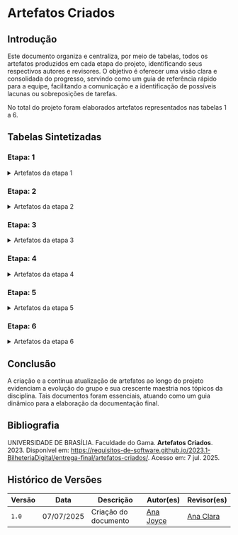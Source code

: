 # Artefatos Criados

## Introdução

Este documento organiza e centraliza, por meio de tabelas, todos os artefatos produzidos em cada etapa do projeto, identificando seus respectivos autores e revisores. O objetivo é oferecer uma visão clara e consolidada do progresso, servindo como um guia de referência rápido para a equipe, facilitando a comunicação e a identificação de possíveis lacunas ou sobreposições de tarefas.

No total do projeto foram elaborados artefatos representados nas tabelas 1 a 6.

## Tabelas Sintetizadas

### Etapa: 1

<details>

<summary> Artefatos da etapa 1 </summary>

<center>

Tabela 1 - Artefatos da etapa 1

<table>
<thead>
<tr>
<th style="text-align:center">Artefato</th>
<th style="text-align:center">Descrição</th>
<th style="text-align:center">Autor(es)</th>
<th style="text-align:center">Revisor(es)</th>
</tr>
</thead>
<tbody>
<tr>
<td style="text-align:center"><a href="https://requisitos-de-software.github.io/2025.1-Deepseek/">Home</a></td>
<td style="text-align:center">Introdução sobre o projeto e membros da equipe.</td>
<td style="text-align:center"><a href="https://github.com/https://github.com/gaubiela">Gabriela</a></td>
<td style="text-align:center"><a href="https://github.com/https://github.com/anajoyceamorim">Ana Joyce</a></td>
</tr>
<tr>
<td style="text-align:center"><strong>Planejamento</strong></td>
</tr>
<tr>
<td style="text-align:center"><a href="https://requisitos-de-software.github.io/2025.1-Deepseek/planejamento/politicas_repositorio/politica_branches/">Política do Repositório</a></td>
<td style="text-align:center">Branches</td>
<td style="text-align:center"><a href="https://github.com/anabborges">Ana Clara Borges</a>
<td style="text-align:center"><a href="https://github.com/gaubiela">Gabriela</a></td>
</tr>
<tr>
<td style="text-align:center"><a href="https://requisitos-de-software.github.io/2025.1-Deepseek/planejamento/politicas_repositorio/politica_commits/">Política do Repositório</a></td>
<td style="text-align:center">Commits</td>
<td style="text-align:center"><a href="https://github.com/anabborges">Ana Clara Borges</a>
<td style="text-align:center"><a href="https://github.com/gaubiela">Gabriela</a></td>
</tr>
<tr>
<td style="text-align:center"><a href="https://requisitos-de-software.github.io/2025.1-Deepseek/planejamento/cronograma/">Cronograma</a></td>
<td style="text-align:center">Cronograma planejado.</td>
<td style="text-align:center"><a href="https://github.com/gaubiela">Gabriela</a>
<td style="text-align:center"><a href="https://github.com/anajoyceamorim">Ana Joyce</a>
</tr>
<tr>
<td style="text-align:center"><a href="https://requisitos-de-software.github.io/2025.1-Deepseek/planejamento/cronograma-executado/">Cronograma Executado</a></td>
<td style="text-align:center">Metodologia escolhida para o projeto.</td>
<td style="text-align:center"><a href="https://github.com/gaubiela">Gabriela</a>
<td style="text-align:center"><a href="https://github.com/anajoyceamorim">Ana Joyce</a>
</tr>
<tr>
<td style="text-align:center"><a href="https://requisitos-de-software.github.io/2025.1-Deepseek/planejamento/ferramentas/">Ferramentas</a></td>
<td style="text-align:center">Ferramentas Utilizadas</td>
<td style="text-align:center"><a href="https://github.com/fabinsz">Fábio Gabriel</a> e <a href="https://github.com/MVConsorte">Mateus</a>
<td style="text-align:center"><a href="https://github.com/anajoyceamorim">Ana Joyce</a>, <a href="https://github.com/MVConsorte">Mateus</a> e <a href="https://github.com/luizfaria1989">Luiz</a>
</tr>
<tr>
<td style="text-align:center"><a href="https://requisitos-de-software.github.io/2025.1-Deepseek/planejamento/heatmap/">Heatmap</a></td>
<td style="text-align:center">Mapeamento dos horários</td>
<td style="text-align:center"><a href="https://github.com/gaubiela">Gabriela</a>
<td style="text-align:center"><a href="https://github.com/anajoyceamorim">Ana Joyce</a> 
</tr>
<td style="text-align:center"><a href="https://requisitos-de-software.github.io/2025.1-Deepseek/planejamento/termo-de-uso/">Termo de Uso</a></td>
<td style="text-align:center">Termos e Condições de Uso do Aplicativo</td>
<td style="text-align:center"><a href="https://github.com/fabinsz">Fábio</a>, <a href="https://github.com/anabborges">Ana Clara Borges</a> e <a href="https://github.com/anajoyceamorim">Ana Joyce</a>
<td style="text-align:center"><a href="https://github.com/anajoyceamorim">Ana Joyce</a>
</tr>
</tbody>
</table>

<font>Fonte: <a href='https://github.com/anajoyceamorim'>Ana Joyce</a></font>

</center>

</details>

### Etapa: 2

<details>

<summary> Artefatos da etapa 2 </summary>

<center>

Tabela 2 - Artefatos da etapa 2

<table>
<thead>
<tr>
<th style="text-align:center">Artefato</th>
<th style="text-align:center">Descrição</th>
<th style="text-align:center">Autor(es)</th>
<th style="text-align:center">Revisor(es)</th>
</tr>
</thead>
<tbody>
<tr>
<td style="text-align:center"><a href="https://requisitos-de-software.github.io/2025.1-Deepseek/elicitacao/perfil-de-usuario/">Perfil de Usuário</a></td>
<td style="text-align:center">Perfil genérico definido aos usuário do aplicativo.</td>
<td style="text-align:center"><a href="https://github.com/fabinsz">Fábio</a>
<td style="text-align:center"><a href="https://github.com/MVConsorte">Mateus</a>
</tr>
<tr>
<tr>
<td style="text-align:center"><strong>Técnicas</strong></td>
</tr>
<tr>
<td style="text-align:center"><a href="https://requisitos-de-software.github.io/2025.1-Deepseek/elicitacao/analise-de-documentos/">Análise de Documentos</a></td>
<td style="text-align:center">A análise de documentos é uma técnica de elicitação de requisitos.</td>
<td style="text-align:center"><a href="https://github.com/luizfaria1989">Luiz</a>
<td style="text-align:center"><a href="https://github.com/anajoyceamorim">Ana Joyce</a>
</tr>
<tr>
<td style="text-align:center"><a href="https://requisitos-de-software.github.io/2025.1-Deepseek/elicitacao/questionario/">Questionário</a></td>
<td style="text-align:center">Técnica de elicitação de requisitos.</td>
<td style="text-align:center"><a href="https://github.com/gaubiela">Gabriela</a>
<td style="text-align:center"><a href="https://github.com/MVConsort">Mateus</a>
</tr>
<tr>
<td style="text-align:center"><a href="https://requisitos-de-software.github.io/2025.1-Deepseek/elicitacao/observacao/">Observação</a></td>
<td style="text-align:center">Técnica de elicitação de requisitos.</td>
<td style="text-align:center"><a href="https://github.com/anabborges">Ana Clara Borges</a>
<td style="text-align:center"><a href="https://github.com/anajoyceamorim">Ana Joyce</a>
</tr>
<tr>
<td style="text-align:center"><a href="https://requisitos-de-software.github.io/2025.1-Deepseek/elicitacao/analise-de-interface/">Análise de Interface</a></td>
<td style="text-align:center">Técnica de elicitação de requisitos.</td>
<td style="text-align:center"><a href="https://github.com/anajoyceamorim">Ana Joyce</a>
<td style="text-align:center"><a href="https://github.com/anabborges">Ana Clara Borges</a>
</tr>
<tr>
<td style="text-align:center"><a href="https://requisitos-de-software.github.io/2025.1-Deepseek/elicitacao/requisitos-gerais/">Requisitos Elicitados</a></td>
<td style="text-align:center">Requisitos elicitados em uma tabela geral.</td>
<td style="text-align:center"><a href="https://github.com/gaubiela">Gabriela</a>
<td style="text-align:center"><a href="https://github.com/anajoyceamorim">Ana Joyce</a>
</tr>
<tr>
<td style="text-align:center"><strong>Priorização</strong></td>
</tr>
<tr>
<td style="text-align:center"><a href="https://requisitos-de-software.github.io/2025.1-Deepseek/priorizacao/MoSCow/">MoScoW</a></td>
<td style="text-align:center">Técnica de priorização de requisitos.</td>
<td style="text-align:center"><a href="https://github.com/daviRolvr">Davi</a>
<td style="text-align:center"><a href="https://github.com/gaubiela">Gabriela</a>
</tr>
<tr>
<td style="text-align:center"><a href="https://requisitos-de-software.github.io/2025.1-Deepseek/priorizacao/three-level-scale/">Three Level Scale</a></td>
<td style="text-align:center">Técnica de priorização de requisitos.</td>
<td style="text-align:center"><a href="https://github.com/luizfaria1989">Luiz</a>
<td style="text-align:center"><a href="https://github.com/anabborges">Ana Borges</a> e <a href="https://github.com/anajoyceamorim">Ana Joyce</a>
</tr>
<tr>
<td style="text-align:center"><a href="https://requisitos-de-software.github.io/2025.1-Deepseek/priorizacao/QFD/">Quality Function Deployment</a></td>
<td style="text-align:center">Técnica de priorização de requisitos.</td>
<td style="text-align:center"><a href="https://github.com/MVConsort">Mateus</a>
<td style="text-align:center"><a href="https://github.com/gaubiela">Gabriela</a>
</tr>
<tr>
<td style="text-align:center"><a href="https://requisitos-de-software.github.io/2025.1-Deepseek/priorizacao/In-or-Out/">In or Out</a></td>
<td style="text-align:center">Técnica de priorização de requisitos.</td>
<td style="text-align:center"><a href="https://github.com/fabinsz">Fábio</a>
<td style="text-align:center"><a href="https://github.com/anajoyceamorim">Ana Joyce</a>
</tr>
</tbody>
</table>

<font>Fonte: <a href='https://github.com/anajoyceamorim'>Ana Joyce</a>.</font>

</center>

</details>

### Etapa: 3

<details>

<summary> Artefatos da etapa 3 </summary>

<center>

Tabela 3 - Artefatos da etapa 3

<table>
<thead>
<tr>
<th style="text-align:center">Artefato</th>
<th style="text-align:center">Descrição</th>
<th style="text-align:center">Autor(es)</th>
<th style="text-align:center">Revisor(es)</th>
</tr>
</thead>
<tbody>
<tr>
<td style="text-align:center"><strong>Modelagem</strong></td>
</tr>
<tr>
<td style="text-align:center"><a href="https://requisitos-de-software.github.io/2025.1-Deepseek/modelagem/casos-de-uso/">Casos de Uso</a></td>
<td style="text-align:center">Um caso de uso se refere a uma descrição detalhada de como o sistema será utilizado em uma determinada situação ou contexto.</td>
<td style="text-align:center"><a href="https://github.com/anabborges">Ana Clara Borges</a>, <a href="https://github.com/anajoyceamorim">Ana Joyce</a>, <a href="https://github.com/fabinsz">Fábio</a>, <a href="https://github.com/MVConsort">Mateus</a>, <a href="https://github.com/gaubiela">Gabriela</a>, <a href="https://github.com/luizfaria1989">Luiz</a> e <a href="https://github.com/daviRolvr">Davi</a>
<td style="text-align:center"><a href="https://github.com/anabborges">Ana Clara Borges</a>, <a href="https://github.com/anajoyceamorim">Ana Joyce</a>, <a href="https://github.com/fabinsz">Fábio</a>, <a href="https://github.com/MVConsort">Mateus</a>, <a href="https://github.com/gaubiela">Gabriela</a>, <a href="https://github.com/luizfaria1989">Luiz</a> e <a href="https://github.com/daviRolvr">Davi</a>
</tr>
<tr>
<td style="text-align:center"><a href="https://requisitos-de-software.github.io/2025.1-Deepseek/modelagem/especificacao-suplementar/">Especificação Suplementar</a></td>
<td style="text-align:center">Especificação Suplementar pode ser definida como um documento em linguagem natural no qual são descritos os requisitos num sistema.</td>
<td style="text-align:center"><a href="https://github.com/anabborges">Ana Clara Borges</a>, <a href="https://github.com/anajoyceamorim">Ana Joyce</a>, <a href="https://github.com/fabinsz">Fábio</a>, <a href="https://github.com/MVConsort">Mateus</a>, <a href="https://github.com/gaubiela">Gabriela</a>, <a href="https://github.com/luizfaria1989">Luiz</a> e <a href="https://github.com/daviRolvr">Davi</a>
<td style="text-align:center"><a href="https://github.com/anabborges">Ana Clara Borges</a>, <a href="https://github.com/anajoyceamorim">Ana Joyce</a>, <a href="https://github.com/fabinsz">Fábio</a>, <a href="https://github.com/MVConsort">Mateus</a>, <a href="https://github.com/gaubiela">Gabriela</a>, <a href="https://github.com/luizfaria1989">Luiz</a> e <a href="https://github.com/daviRolvr">Davi</a>
</tr>
<tr>
<td style="text-align:center"><a href="https://requisitos-de-software.github.io/2025.1-Deepseek/modelagem/cenarios/">Cenários</a></td>
<td style="text-align:center">Os cenários se apresentam como descrições detalhadas, geralmente em linguagem natural, de situações ou eventos que envolvem determinados atores.</td>
<td style="text-align:center"><a href="https://github.com/anabborges">Ana Clara Borges</a>, <a href="https://github.com/anajoyceamorim">Ana Joyce</a>, <a href="https://github.com/fabinsz">Fábio</a>, <a href="https://github.com/MVConsort">Mateus</a>, <a href="https://github.com/gaubiela">Gabriela</a>, <a href="https://github.com/luizfaria1989">Luiz</a> e <a href="https://github.com/daviRolvr">Davi</a>
<td style="text-align:center"><a href="https://github.com/anabborges">Ana Clara Borges</a>, <a href="https://github.com/anajoyceamorim">Ana Joyce</a>, <a href="https://github.com/fabinsz">Fábio</a>, <a href="https://github.com/MVConsort">Mateus</a>, <a href="https://github.com/gaubiela">Gabriela</a>, <a href="https://github.com/luizfaria1989">Luiz</a> e <a href="https://github.com/daviRolvr">Davi</a>
</tr>
<tr>
</td>
</tr>
<tr>
<td style="text-align:center"><a href="https://requisitos-de-software.github.io/2025.1-Deepseek/modelagem/lexicos/">Léxicos</a></td>
<td style="text-align:center">O Léxico é uma notação que, por meio da descrição de termos, tem como objetivo descrever os símbolos de uma linguagem.</td>
<td style="text-align:center"><a href="https://github.com/anabborges">Ana Clara Borges</a>, <a href="https://github.com/anajoyceamorim">Ana Joyce</a>, <a href="https://github.com/fabinsz">Fábio</a>, <a href="https://github.com/MVConsort">Mateus</a>, <a href="https://github.com/gaubiela">Gabriela</a>, <a href="https://github.com/luizfaria1989">Luiz</a> e <a href="https://github.com/daviRolvr">Davi</a>
<td style="text-align:center"><a href="https://github.com/anabborges">Ana Clara Borges</a>, <a href="https://github.com/anajoyceamorim">Ana Joyce</a>, <a href="https://github.com/fabinsz">Fábio</a>, <a href="https://github.com/MVConsort">Mateus</a>, <a href="https://github.com/gaubiela">Gabriela</a>, <a href="https://github.com/luizfaria1989">Luiz</a> e <a href="https://github.com/daviRolvr">Davi</a>
</tr>
<tr>
</tr>
</tbody>
</table>

<font>Fonte: <a href='https://github.com/anajoyceamorim'>Ana Joyce</a>.</font>

</center>

</details>

### Etapa: 4

<details>

<summary> Artefatos da etapa 4 </summary>

<center>

Tabela 4 - Artefatos da etapa 4

<table>
<thead>
<tr>
<th style="text-align:center">Artefato</th>
<th style="text-align:center">Descrição</th>
<th style="text-align:center">Autor(es)</th>
<th style="text-align:center">Revisor(es)</th>
</tr>
</thead>
<tbody>
<tr>
<td style="text-align:center"><a href="https://requisitos-de-software.github.io/2025.1-Deepseek/modelagem/nfr-framework/">NFR Framework</a></td>
<td style="text-align:center">Uma forma de representação e análise dos Requisitos Não-Funcionais é o NFR Framework, o qual visa à implementação de resoluções particulares.</td>
<td style="text-align:center"><a href="https://github.com/anabborges">Ana Clara Borges</a>, <a href="https://github.com/anajoyceamorim">Ana Joyce</a>, <a href="https://github.com/fabinsz">Fábio</a>, <a href="https://github.com/MVConsort">Mateus</a>, <a href="https://github.com/gaubiela">Gabriela</a>, <a href="https://github.com/luizfaria1989">Luiz</a> e <a href="https://github.com/daviRolvr">Davi</a>
<td style="text-align:center"><a href="https://github.com/anabborges">Ana Clara Borges</a>, <a href="https://github.com/anajoyceamorim">Ana Joyce</a>, <a href="https://github.com/fabinsz">Fábio</a>, <a href="https://github.com/MVConsort">Mateus</a>, <a href="https://github.com/gaubiela">Gabriela</a>, <a href="https://github.com/luizfaria1989">Luiz</a> e <a href="https://github.com/daviRolvr">Davi</a>
</tr>
</tr>
<tr>
<td style="text-align:center"><a href="https://requisitos-de-software.github.io/2025.1-Deepseek/modelagem/backlog/">Backlog</a></td>
<td style="text-align:center">O Backlog do Produto é um artefato da metodologia ágil que toma a forma de uma lista de todas as tarefas pendentes a serem feitas em um projeto.</td>
<td style="text-align:center"><a href="https://github.com/anabborges">Ana Clara Borges</a>, <a href="https://github.com/anajoyceamorim">Ana Joyce</a>, <a href="https://github.com/fabinsz">Fábio</a>, <a href="https://github.com/MVConsort">Mateus</a>, <a href="https://github.com/gaubiela">Gabriela</a>, <a href="https://github.com/luizfaria1989">Luiz</a> e <a href="https://github.com/daviRolvr">Davi</a>
<td style="text-align:center"><a href="https://github.com/anabborges">Ana Clara Borges</a>, <a href="https://github.com/anajoyceamorim">Ana Joyce</a>, <a href="https://github.com/fabinsz">Fábio</a>, <a href="https://github.com/MVConsort">Mateus</a>, <a href="https://github.com/gaubiela">Gabriela</a>, <a href="https://github.com/luizfaria1989">Luiz</a> e <a href="https://github.com/daviRolvr">Davi</a>
</tr>
</tr>
<tr>
<td style="text-align:center"><a href="https://requisitos-de-software.github.io/2025.1-Deepseek/modelagem/historias-de-usuario/">Histórias de Usuário</a></td>
<td style="text-align:center">A história de usuário é uma técnica de elicitação de requisitos amplamente utilizada nas metodologias de desenvolvimento ágil e se refere a descrições concisas e de alto nível de uma funcionalidade desejada em termos do cliente.</td>
<td style="text-align:center"><a href="https://github.com/anabborges">Ana Clara Borges</a>, <a href="https://github.com/anajoyceamorim">Ana Joyce</a>, <a href="https://github.com/fabinsz">Fábio</a>, <a href="https://github.com/MVConsort">Mateus</a>, <a href="https://github.com/gaubiela">Gabriela</a>, <a href="https://github.com/luizfaria1989">Luiz</a> e <a href="https://github.com/daviRolvr">Davi</a>
<td style="text-align:center"><a href="https://github.com/anabborges">Ana Clara Borges</a>, <a href="https://github.com/anajoyceamorim">Ana Joyce</a>, <a href="https://github.com/fabinsz">Fábio</a>, <a href="https://github.com/MVConsort">Mateus</a>, <a href="https://github.com/gaubiela">Gabriela</a>, <a href="https://github.com/luizfaria1989">Luiz</a> e <a href="https://github.com/daviRolvr">Davi</a>
</tr>
</tr>
</tbody>
</table>

<font>Fonte: <a href='https://github.com/anajoyceamorim'>Ana Joyce</a></font>

</center>

</details>

### Etapa: 5

<details>

<summary> Artefatos da etapa 5 </summary>

<center>

Tabela 5 - Artefatos da etapa 5

<table>
<thead>
<tr>
<th style="text-align:center">Artefato</th>
<th style="text-align:center">Descrição</th>
<th style="text-align:center">Autor(es)</th>
<th style="text-align:center">Revisor(es)</th>
</tr>
</thead>
<tbody>
<tr>
<td style="text-align:center"><strong>Rastreabilidade</strong></td>
</tr>
<tr>
<td style="text-align:center"><a href="https://requisitos-de-software.github.io/2025.1-Deepseek/rastreabilidade/matriz-geral/">Matriz Geral</a></td>
<td style="text-align:center">A matriz geral é um documento que permite a apresentação dos requisitos elicitados no projeto juntamente com sua pré e pós rastreabilidade.</td>
<td style="text-align:center"><a href="https://github.com/luizfaria1989">Luiz</a></td>
<td style="text-align:center"><a href="https://github.com/fabinsz">Fábio</a></td>
</tr>
<td style="text-align:center"><a href="https://requisitos-de-software.github.io/2025.1-Deepseek/rastreabilidade/pos-rastreabilidade/">Pós Rastreabilidade</a></td>
<td style="text-align:center">Uma das técnicas mais comuns para manter a rastreabilidade dos requisitos e dos artefatos que estão sendo desenvolvidos em um projeto</td>
<td style="text-align:center"><a href="https://github.com/anabborges">Ana Clara Borges</a>, <a href="https://github.com/anajoyceamorim">Ana Joyce</a>, <a href="https://github.com/fabinsz">Fábio</a>, <a href="https://github.com/MVConsort">Mateus</a>, <a href="https://github.com/gaubiela">Gabriela</a>, <a href="https://github.com/luizfaria1989">Luiz</a> e <a href="https://github.com/daviRolvr">Davi</a>
<td style="text-align:center"><a href="https://github.com/anabborges">Ana Clara Borges</a>, <a href="https://github.com/anajoyceamorim">Ana Joyce</a>, <a href="https://github.com/fabinsz">Fábio</a>, <a href="https://github.com/MVConsort">Mateus</a>, <a href="https://github.com/gaubiela">Gabriela</a>, <a href="https://github.com/luizfaria1989">Luiz</a> e <a href="https://github.com/daviRolvr">Davi</a></td>
</tr>
<tr>
<td style="text-align:center"><a href="https://requisitos-de-software.github.io/2025.1-Deepseek/rastreabilidade/forward-from/">Forward-from</a></td>
<td style="text-align:center">evidenciando os artefatos que foram criados a partir de cada um dos requisitos elicitados</td>
<td style="text-align:center"><a href="https://github.com/anabborges">Ana Clara Borges</a></td>
<td style="text-align:center"><a href="https://github.com/luizfaria1989">Luiz</a></td>
</tr>
<tr>
<td style="text-align:center"><a href="https://requisitos-de-software.github.io/2025.1-Deepseek/rastreabilidade/backward-from/">Backward-from</a></td>
<td style="text-align:center">videnciando qual foi a fonte de cada um dos requisitos</td>
<td style="text-align:center"><a href="https://github.com/anabborges">Ana Clara Borges</a></td>
<td style="text-align:center"><a href="https://github.com/luizfaria1989">Luiz</a></td>
</tr>
</table>

<font>Fonte: <a href='https://github.com/anajoyceamorim'>Ana Joyce</a></font>

</center>

</details>

### Etapa: 6

<details>

<summary> Artefatos da etapa 6  </summary>

<center>

Tabela 6 - Artefatos da etapa 6

<table>
<thead>
<tr>
<th style="text-align:center">Artefato</th>
<th style="text-align:center">Descrição</th>
<th style="text-align:center">Autor(es)</th>
<th style="text-align:center">Revisor(es)</th>
</tr>
</thead>
<tbody>
<tr>
<td style="text-align:center"><strong>Validação</strong></td>
</tr>
<tr>
<td style="text-align:center"><a href="https://requisitos-de-software.github.io/2025.1-Deepseek/validacao/prototipacao/">Prototipação</a></td>
<td style="text-align:center"> fase crucial no desenvolvimento de sistemas, produtos ou aplicações, pois permite a construção de modelos iniciais que antecipam como a solução final deve se comportar</td>
<td style="text-align:center"><a href="https://github.com/luizfaria1989">Luiz</a></td>
<td style="text-align:center"><a href="https://github.com/anabborges">Ana Clara Borges</a></td>
</tr>
<tr>
<td style="text-align:center"><a href="https://requisitos-de-software.github.io/2025.1-Deepseek/validacao/validacao-informal/">Validação Informal</a></td>
<td style="text-align:center">faz-se necessário o envio do trabalho desenvolvido para uma equipe técnica</td>
<td style="text-align:center"><a href="https://github.com/anabborges">Ana Clara Borges</a> e <a href="https://github.com/MVConsort">Mateus</a>
<td style="text-align:center"><a href="https://github.com/daviRolvr">Davi</a></td>
</tr>
</tbody>
</table>

<font>Fonte: <a href='https://github.com/'>Ana Joyce</a></font>

</center>

</details>

## Conclusão

A criação e a contínua atualização de artefatos ao longo do projeto evidenciam a evolução do grupo e sua crescente maestria nos tópicos da disciplina. Tais documentos foram essenciais, atuando como um guia dinâmico para a elaboração da documentação final.

## Bibliografia

UNIVERSIDADE DE BRASÍLIA. Faculdade do Gama. **Artefatos Criados**. 2023. Disponível em: https://requisitos-de-software.github.io/2023.1-BilheteriaDigital/entrega-final/artefatos-criados/. Acesso em: 7 jul. 2025.

## Histórico de Versões

| Versão | Data       | Descrição            | Autor(es)                                                                                           | Revisor(es)                                    |
| ------ | ---------- | -------------------- | --------------------------------------------------------------------------------------------------- | ---------------------------------------------- |
| `1.0`  | 07/07/2025 | Criação do documento | [Ana Joyce](https://github.com/anajoyceamorim) | [Ana Clara](https://github.com/anabborges) |